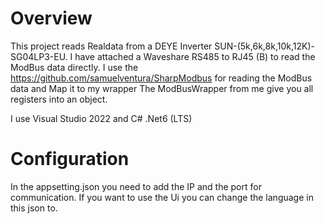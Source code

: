 # Overview
This project reads Realdata from a DEYE Inverter SUN-(5k,6k,8k,10k,12K)-SG04LP3-EU.
I have attached a Waveshare RS485 to RJ45 (B) to read the ModBus data directly.
I use the https://github.com/samuelventura/SharpModbus for reading the ModBus data and Map it to my wrapper
The ModBusWrapper from me give you all registers into an object.

I use Visual Studio 2022 and C# .Net6 (LTS)

# Configuration
In the appsetting.json you need to add the IP and the port for communication.
If you want to use the Ui you can change the language in this json to. 



